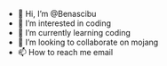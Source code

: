 - 👋 Hi, I’m @Benascibu
- 👀 I’m interested in coding
- 🌱 I’m currently learning coding
- 💞️ I’m looking to collaborate on mojang
- 📫 How to reach me email

<!---
Benascibu/Benascibu is a ✨ special ✨ repository because its `README.md` (this file) appears on your GitHub profile.
You can click the Preview link to take a look at your changes.
--->
